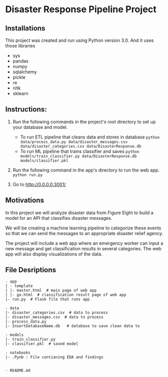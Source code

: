 # Disaster Response Pipeline Project

## Installations

This project was created and run using Python version 3.0.
And it uses those libraries

* sys
* pandas
* numpy
* sqlalchemy
* pickle
* re
* nltk
* sklearn


## Instructions:
1. Run the following commands in the project's root directory to set up your database and model.

    - To run ETL pipeline that cleans data and stores in database
        `python data/process_data.py data/disaster_messages.csv data/disaster_categories.csv data/DisasterResponse.db`
    - To run ML pipeline that trains classifier and saves
        `python models/train_classifier.py data/DisasterResponse.db models/classifier.pkl`

2. Run the following command in the app's directory to run the web app.
   	 `python run.py`
    

3. Go to http://0.0.0.0:3001/


## Motivations
In this project we will analyze disaster data from Figure Eight to build a model for an API that classifies disaster messages.

We will be creating a machine learning pipeline to categorize these events so that we can send the messages to an appropriate disaster relief agency.

The project will include a web app where an emergency worker can input a new message and get classification results in several categories. The web app will also display visualizations of the data. 


## File Desriptions
```
- app
| - template
| |- master.html  # main page of web app
| |- go.html  # classification result page of web app
|- run.py  # Flask file that runs app

- data
|- disaster_categories.csv  # data to process 
|- disaster_messages.csv  # data to process
|- process_data.py
|- InsertDatabaseName.db   # database to save clean data to

- models
|- train_classifier.py
|- classifier.pkl  # saved model 

- notebooks
|- .Pynb : File contianing EDA and findings


- README.md
```

